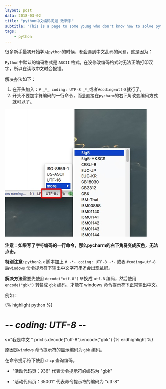 ```yaml
---
layout: post
data: 2018-03-02
title: "python中文编码问题_致新手"
subtitle: "This is a page to some young who don't know how to solve python's chinese question"
tags:
    - python
---
```


很多新手最初开始学习`python`的时候，都会遇到中文乱码的问题，这是因为：

`Python`中默认的编码格式是 `ASCII` 格式，在没修改编码格式时无法正确打印汉字，所以在读取中文时会报错。

解决办法如下：

1. 在开头加入：`# _*_ coding: UTF-8 _*_`或者`#coding=utf-8`就行了。
2. 开头不要加字符编码的一行命令，而是直接在`pycharm`的右下角改变编码方式就可以了。

<img src="/assets/chinese_encode.jpg">

**注意：如果写了字符编码的一行命令，那么pycharm的右下角将变成灰色，无法点击。**

**特别注意:**
`python2.x` 脚本加上 `# -*- coding: UTF-8 -*-` 或者 `#coding=utf-8` 后`windows` 命令提示符下输出中文字符串还会出现乱码。

**解决方法**需要先使用 `decode("utf-8")` 转换成 `utf-8` 编码，然后使用 `encode("gbk")` 转换成 `gbk` 编码，才能在 windows 命令提示符下正常输出中文。

例如：

{% highlight python %}
# -*- coding: UTF-8 -*-
s="我是中文 "
print s.decode("utf-8").encode("gbk")
{% endhighlight %}

原因是`windows` 命令提示符的显示编码为 `gbk` 编码。

在命令提示符下使用 `chcp` 查询编码。

- "活动代码页：936" 代表命令提示符的编码为 "gbk"

- "活动代码页：65001" 代表命令提示符的编码为 "utf-8"
